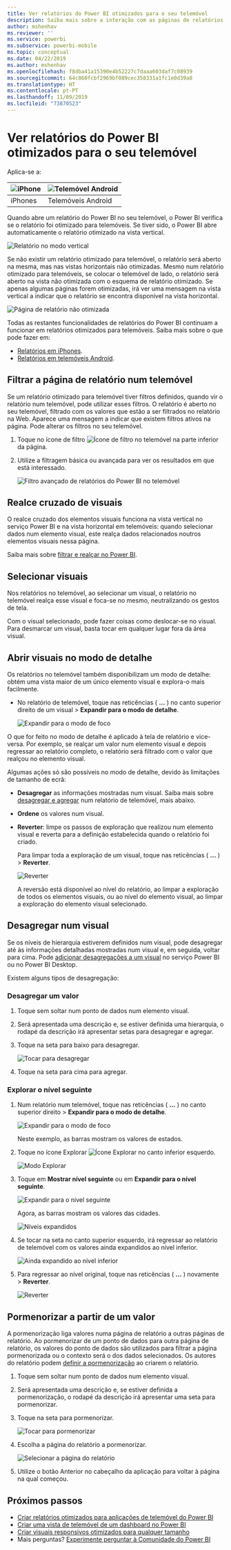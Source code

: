 ```yaml
---
title: Ver relatórios do Power BI otimizados para o seu telemóvel
description: Saiba mais sobre a interação com as páginas de relatórios otimizadas para visualização nas aplicações móveis do Power BI.
author: mshenhav
ms.reviewer: ''
ms.service: powerbi
ms.subservice: powerbi-mobile
ms.topic: conceptual
ms.date: 04/22/2019
ms.author: mshenhav
ms.openlocfilehash: f8dba41a15390e4b52227c7daaa603daf7c08939
ms.sourcegitcommit: 64c860fcbf2969bf089cec358331a1fc1e0d39a8
ms.translationtype: HT
ms.contentlocale: pt-PT
ms.lasthandoff: 11/09/2019
ms.locfileid: "73870523"
---
```

# <a name="view-power-bi-reports-optimized-for-your-phone"></a>Ver relatórios do Power BI otimizados para o seu telemóvel

Aplica-se a:

| ![iPhone](./media/mobile-apps-view-phone-report/ios-logo-40-px.png) | ![Telemóvel Android](./media/mobile-apps-view-phone-report/android-logo-40-px.png) |
|:--- |:--- |
| iPhones |Telemóveis Android |

Quando abre um relatório do Power BI no seu telemóvel, o Power BI verifica se o relatório foi otimizado para telemóveis. Se tiver sido, o Power BI abre automaticamente o relatório otimizado na vista vertical.

![Relatório no modo vertical](./media/mobile-apps-view-phone-report/07-power-bi-phone-report-portrait.png)

Se não existir um relatório otimizado para telemóvel, o relatório será aberto na mesma, mas nas vistas horizontais não otimizadas. Mesmo num relatório otimizado para telemóveis, se colocar o telemóvel de lado, o relatório será aberto na vista não otimizada com o esquema de relatório otimizado. Se apenas algumas páginas forem otimizadas, irá ver uma mensagem na vista vertical a indicar que o relatório se encontra disponível na vista horizontal.

![Página de relatório não otimizada](./media/mobile-apps-view-phone-report/06-power-bi-phone-report-page-not-optimized.png)

Todas as restantes funcionalidades de relatórios do Power BI continuam a funcionar em relatórios otimizados para telemóveis. Saiba mais sobre o que pode fazer em:

* [Relatórios em iPhones](mobile-reports-in-the-mobile-apps.md). 
* [Relatórios em telemóveis Android](mobile-reports-in-the-mobile-apps.md).

## <a name="filter-the-report-page-on-a-phone"></a>Filtrar a página de relatório num telemóvel
Se um relatório otimizado para telemóvel tiver filtros definidos, quando vir o relatório num telemóvel, pode utilizar esses filtros. O relatório é aberto no seu telemóvel, filtrado com os valores que estão a ser filtrados no relatório na Web. Aparece uma mensagem a indicar que existem filtros ativos na página. Pode alterar os filtros no seu telemóvel.

1. Toque no ícone de filtro ![Ícone de filtro no telemóvel](./media/mobile-apps-view-phone-report/power-bi-phone-filter-icon.png) na parte inferior da página. 
2. Utilize a filtragem básica ou avançada para ver os resultados em que está interessado.
   
    ![Filtro avançado de relatórios do Power BI no telemóvel](./media/mobile-apps-view-phone-report/power-bi-iphone-advanced-filter-toronto.gif)

## <a name="cross-highlight-visuals"></a>Realce cruzado de visuais
O realce cruzado dos elementos visuais funciona na vista vertical no serviço Power BI e na vista horizontal em telemóveis: quando selecionar dados num elemento visual, este realça dados relacionados noutros elementos visuais nessa página.

Saiba mais sobre [filtrar e realçar no Power BI](../../power-bi-reports-filters-and-highlighting.md).

## <a name="select-visuals"></a>Selecionar visuais
Nos relatórios no telemóvel, ao selecionar um visual, o relatório no telemóvel realça esse visual e foca-se no mesmo, neutralizando os gestos de tela.

Com o visual selecionado, pode fazer coisas como deslocar-se no visual. Para desmarcar um visual, basta tocar em qualquer lugar fora da área visual.

## <a name="open-visuals-in-focus-mode"></a>Abrir visuais no modo de detalhe
Os relatórios no telemóvel também disponibilizam um modo de detalhe: obtém uma vista maior de um único elemento visual e explora-o mais facilmente.

* No relatório de telemóvel, toque nas reticências ( **...** ) no canto superior direito de um visual > **Expandir para o modo de detalhe**.
  
    ![Expandir para o modo de foco](././media/mobile-apps-view-phone-report/power-bi-phone-report-focus-mode.png)

O que for feito no modo de detalhe é aplicado à tela de relatório e vice-versa. Por exemplo, se realçar um valor num elemento visual e depois regressar ao relatório completo, o relatório será filtrado com o valor que realçou no elemento visual.

Algumas ações só são possíveis no modo de detalhe, devido às limitações de tamanho de ecrã:

* **Desagregar** as informações mostradas num visual. Saiba mais sobre [desagregar e agregar](mobile-apps-view-phone-report.md#drill-down-in-a-visual) num relatório de telemóvel, mais abaixo.
* **Ordene** os valores num visual.
* **Reverter**: limpe os passos de exploração que realizou num elemento visual e reverta para a definição estabelecida quando o relatório foi criado.
  
    Para limpar toda a exploração de um visual, toque nas reticências ( **...** ) > **Reverter**.
  
    ![Reverter](././media/mobile-apps-view-phone-report/power-bi-phone-report-revert-levels.png)
  
    A reversão está disponível ao nível do relatório, ao limpar a exploração de todos os elementos visuais, ou ao nível do elemento visual, ao limpar a exploração do elemento visual selecionado.   

## <a name="drill-down-in-a-visual"></a>Desagregar num visual
Se os níveis de hierarquia estiverem definidos num visual, pode desagregar até às informações detalhadas mostradas num visual e, em seguida, voltar para cima. Pode [adicionar desagregações a um visual](../end-user-drill.md) no serviço Power BI ou no Power BI Desktop.

Existem alguns tipos de desagregação:

### <a name="drill-down-on-a-value"></a>Desagregar um valor
1. Toque sem soltar num ponto de dados num elemento visual.
2. Será apresentada uma descrição e, se estiver definida uma hierarquia, o rodapé da descrição irá apresentar setas para desagregar e agregar.
3. Toque na seta para baixo para desagregar.

    ![Tocar para desagregar](././media/mobile-apps-view-phone-report/report-drill-down.png)
    
4. Toque na seta para cima para agregar.

### <a name="drill-to-next-level"></a>Explorar o nível seguinte
1. Num relatório num telemóvel, toque nas reticências ( **...** ) no canto superior direito > **Expandir para o modo de detalhe**.
   
    ![Expandir para o modo de foco](././media/mobile-apps-view-phone-report/power-bi-phone-report-focus-mode.png)
   
    Neste exemplo, as barras mostram os valores de estados.
2. Toque no ícone Explorar ![Ícone Explorar](./media/mobile-apps-view-phone-report/power-bi-phone-report-explore-icon.png) no canto inferior esquerdo.
   
    ![Modo Explorar](./media/mobile-apps-view-phone-report/power-bi-phone-report-explore-mode.png)
3. Toque em **Mostrar nível seguinte** ou em **Expandir para o nível seguinte**.
   
    ![Expandir para o nível seguinte](./media/mobile-apps-view-phone-report/power-bi-phone-report-expand-levels.png)
   
    Agora, as barras mostram os valores das cidades.
   
    ![Níveis expandidos](./media/mobile-apps-view-phone-report/power-bi-phone-report-expanded-levels.png)
4. Se tocar na seta no canto superior esquerdo, irá regressar ao relatório de telemóvel com os valores ainda expandidos ao nível inferior.
   
    ![Ainda expandido ao nível inferior](./media/mobile-apps-view-phone-report/power-bi-back-to-phone-report-expanded-levels.png)
5. Para regressar ao nível original, toque nas reticências ( **...** ) novamente > **Reverter**.
   
    ![Reverter](././media/mobile-apps-view-phone-report/power-bi-phone-report-revert-levels.png)

## <a name="drill-through-from-a-value"></a>Pormenorizar a partir de um valor
A pormenorização liga valores numa página de relatório a outras páginas de relatório. Ao pormenorizar de um ponto de dados para outra página de relatório, os valores do ponto de dados são utilizados para filtrar a página pormenorizada ou o contexto será o dos dados selecionados.
Os autores do relatório podem [definir a pormenorização](https://docs.microsoft.com/power-bi/desktop-drillthrough) ao criarem o relatório.

1. Toque sem soltar num ponto de dados num elemento visual.
2. Será apresentada uma descrição e, se estiver definida a pormenorização, o rodapé da descrição irá apresentar uma seta para pormenorizar.
3. Toque na seta para pormenorizar.

    ![Tocar para pormenorizar](././media/mobile-apps-view-phone-report/report-drill-through1.png)

4. Escolha a página do relatório a pormenorizar.

    ![Selecionar a página do relatório](././media/mobile-apps-view-phone-report/report-drill-through2.png)

5. Utilize o botão Anterior no cabeçalho da aplicação para voltar à página na qual começou.


## <a name="next-steps"></a>Próximos passos
* [Criar relatórios otimizados para aplicações de telemóvel do Power BI](../../desktop-create-phone-report.md)
* [Criar uma vista de telemóvel de um dashboard no Power BI](../../service-create-dashboard-mobile-phone-view.md)
* [Criar visuais responsivos otimizados para qualquer tamanho](../../visuals/desktop-create-responsive-visuals.md)
* Mais perguntas? [Experimente perguntar à Comunidade do Power BI](https://community.powerbi.com/)

